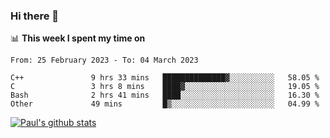 ### Hi there 👋

📊 **This week I spent my time on**
<!--START_SECTION:waka-->

```text
From: 25 February 2023 - To: 04 March 2023

C++               9 hrs 33 mins   ██████████████▓░░░░░░░░░░   58.05 %
C                 3 hrs 8 mins    ████▓░░░░░░░░░░░░░░░░░░░░   19.05 %
Bash              2 hrs 41 mins   ████░░░░░░░░░░░░░░░░░░░░░   16.30 %
Other             49 mins         █▒░░░░░░░░░░░░░░░░░░░░░░░   04.99 %
```

<!--END_SECTION:waka-->


[![Paul's github stats](https://github-readme-stats.vercel.app/api?username=mickeyouyou&theme=dracula&show_icons=true)](https://github.com/anuraghazra/github-readme-stats)
